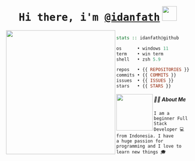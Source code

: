 

<h1 align="center"><samp>Hi there, i'm
<a href="https://github.com/idanfath" target="_blank">@idanfath</a></samp>
<img src="https://media.giphy.com/media/hvRJCLFzcasrR4ia7z/giphy.gif" width="40"></h1>
</p>

<img align="left" src="https://media1.giphy.com/media/v1.Y2lkPTc5MGI3NjExZHc5M3RkdzVmOHR1MDJrY2w3c2E2MnJhNGl2dGdvMW03MTFvcjR4NCZlcD12MV9pbnRlcm5hbF9naWZfYnlfaWQmY3Q9Zw/HzPtbOKyBoBFsK4hyc/giphy.webp" height="340" width="300" style="object-fit: cover; "/>

```haskell

stats :: idanfath@github

os      • windows 11
term    • win term
shell   • zsh 5.9

repos   • {{ REPOSITORIES }} ({{ REPOSITORIES_CONTRIBUTED_TO }} contributed)
commits • {{ COMMITS }}
issues  • {{ ISSUES }}
stars   • {{ STARS }}


```
<img align="left" src="https://github.com/idanfath.png" height="100">

##### 🧑‍💻 About Me
<code>I am a beginner Full Stack Developer 💻 from Indonesia. I have a huge passion for programming and I love to learn new things 🎓️
</code>
